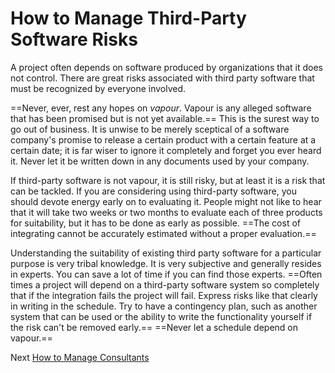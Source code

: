 # How to Manage Third-Party Software Risks
[//]: # (Version:1.0.0)
A project often depends on software produced by organizations that it does not control. There are great risks associated with third party software that must be recognized by everyone involved.

==Never, ever, rest any hopes on *vapour*. Vapour is any alleged software that has been promised but is not yet available.== This is the surest way to go out of business. It is unwise to be merely sceptical of a software company's promise to release a certain product with a certain feature at a certain date; it is far wiser to ignore it completely and forget you ever heard it. Never let it be written down in any documents used by your company.

If third-party software is not vapour, it is still risky, but at least it is a risk that can be tackled. If you are considering using third-party software, you should devote energy early on to evaluating it. People might not like to hear that it will take two weeks or two months to evaluate each of three products for suitability, but it has to be done as early as possible. ==The cost of integrating cannot be accurately estimated without a proper evaluation.==

Understanding the suitability of existing third party software for a particular purpose is very tribal knowledge. It is very subjective and generally resides in experts. You can save a lot of time if you can find those experts. ==Often times a project will depend on a third-party software system so completely that if the integration fails the project will fail. Express risks like that clearly in writing in the schedule. Try to have a contingency plan, such as another system that can be used or the ability to write the functionality yourself if the risk can't be removed early.== ==Never let a schedule depend on vapour.==

Next [How to Manage Consultants](03-How-to-Manage-Consultants.md)